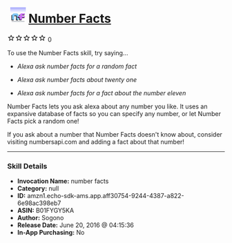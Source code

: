 # &nbsp;<img src="skill_icon" alt="Number Facts icon" width="36"> [Number Facts](http://alexa.amazon.com/#skills/amzn1.echo-sdk-ams.app.aff30754-9244-4387-a822-6e98ac398eb7)
![0 stars](../../images/ic_star_border_black_18dp_1x.png)![0 stars](../../images/ic_star_border_black_18dp_1x.png)![0 stars](../../images/ic_star_border_black_18dp_1x.png)![0 stars](../../images/ic_star_border_black_18dp_1x.png)![0 stars](../../images/ic_star_border_black_18dp_1x.png) 0

To use the Number Facts skill, try saying...

* *Alexa ask number facts for a random fact*

* *Alexa ask number facts about twenty one*

* *Alexa ask number facts for a fact about the number eleven*

Number Facts lets you ask alexa about any number you like. It uses an expansive database of facts so you can specify any number, or let Number Facts pick a random one!

If you ask about a number that Number Facts doesn't know about, consider visiting numbersapi.com and adding a fact about that number!

***

### Skill Details

* **Invocation Name:** number facts
* **Category:** null
* **ID:** amzn1.echo-sdk-ams.app.aff30754-9244-4387-a822-6e98ac398eb7
* **ASIN:** B01FYGY5KA
* **Author:** Sogono
* **Release Date:** June 20, 2016 @ 04:15:36
* **In-App Purchasing:** No
